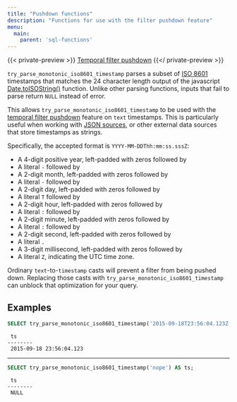 ```yaml
---
title: "Pushdown functions"
description: "Functions for use with the filter pushdown feature"
menu:
  main:
    parent: 'sql-functions'
---
```


{{< private-preview >}}
[Temporal filter pushdown](/transform-data/patterns/temporal-filters/#temporal-filter-pushdown)
{{</ private-preview >}}

`try_parse_monotonic_iso8601_timestamp` parses a subset of [ISO 8601]
timestamps that matches the 24 character length output
of the javascript [Date.toISOString()] function.
Unlike other parsing functions, inputs that fail to parse return `NULL`
instead of error.

This allows `try_parse_monotonic_iso8601_timestamp` to be used with
the [temporal filter pushdown] feature on `text` timestamps.
This is particularly useful when working with
[JSON sources](/sql/create-source/#json),
or other external data sources that store timestamps as strings.

Specifically, the accepted format is `YYYY-MM-DDThh:mm:ss.sssZ`:

- A 4-digit positive year, left-padded with zeros followed by
- A literal `-` followed by
- A 2-digit month, left-padded with zeros followed by
- A literal `-` followed by
- A 2-digit day, left-padded with zeros followed by
- A literal `T` followed by
- A 2-digit hour, left-padded with zeros followed by
- A literal `:` followed by
- A 2-digit minute, left-padded with zeros followed by
- A literal `:` followed by
- A 2-digit second, left-padded with zeros followed by
- A literal `.`
- A 3-digit millisecond, left-padded with zeros followed by
- A literal `Z`, indicating the UTC time zone.

Ordinary `text`-to-`timestamp` casts will prevent a filter from being pushed down.
Replacing those casts with `try_parse_monotonic_iso8601_timestamp` can unblock that
optimization for your query.

## Examples

```sql
SELECT try_parse_monotonic_iso8601_timestamp('2015-09-18T23:56:04.123Z') AS ts;
```
```nofmt
 ts
--------
 2015-09-18 23:56:04.123
```

 <hr/>

```sql
SELECT try_parse_monotonic_iso8601_timestamp('nope') AS ts;
```
```nofmt
 ts
--------
 NULL
```

[ISO 8601]: https://en.wikipedia.org/wiki/ISO_8601
[Date.toISOString()]: https://developer.mozilla.org/en-US/docs/Web/JavaScript/Reference/Global_Objects/Date/toISOString
[temporal filter pushdown]: /transform-data/patterns/temporal-filters/#temporal-filter-pushdown
[jsonb]: /sql/types/jsonb/
